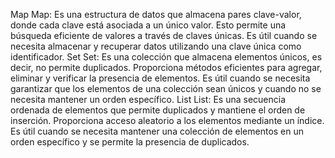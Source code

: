 Map
Map: Es una estructura de datos que almacena pares clave-valor, donde cada clave está asociada a un único valor. Esto permite una búsqueda eficiente de valores a través de claves únicas. Es útil cuando se necesita almacenar y recuperar datos utilizando una clave única como identificador.
Set
Set: Es una colección que almacena elementos únicos, es decir, no permite duplicados. Proporciona métodos eficientes para agregar, eliminar y verificar la presencia de elementos. Es útil cuando se necesita garantizar que los elementos de una colección sean únicos y cuando no se necesita mantener un orden específico.
List
List: Es una secuencia ordenada de elementos que permite duplicados y mantiene el orden de inserción. Proporciona acceso aleatorio a los elementos mediante un índice. Es útil cuando se necesita mantener una colección de elementos en un orden específico y se permite la presencia de duplicados.
